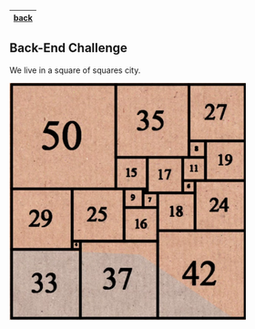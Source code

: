 |[back](https://github.com/vitta-health/hiring-challenge)|
|:---:|

## Back-End Challenge

We live in a square of squares city.

<img src="citymap.png" height="416"/>

